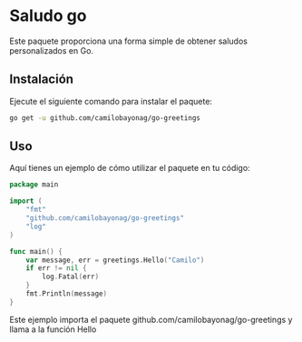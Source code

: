 # Saludo go

Este paquete proporciona una forma simple de obtener saludos personalizados en Go.

## Instalación

Ejecute el siguiente comando para instalar el paquete:

````bash
go get -u github.com/camilobayonag/go-greetings
````

## Uso

Aquí tienes un ejemplo de cómo utilizar el paquete en tu código:

````go
package main

import (
	"fmt"
	"github.com/camilobayonag/go-greetings"
	"log"
)

func main() {
	var message, err = greetings.Hello("Camilo")
	if err != nil {
		log.Fatal(err)
	}
	fmt.Println(message)
}

````

Este ejemplo importa el paquete github.com/camilobayonag/go-greetings y llama a la función Hello